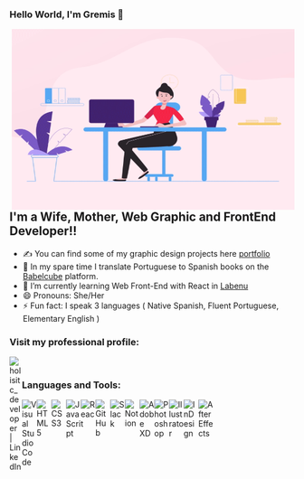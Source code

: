 ### Hello World, I'm Gremis  👋

 <img align="right" alt="GIF" src="https://github.com/Gremis/Gremis/blob/main/code.gif?raw=true" width="500" height="320" />


## I'm a Wife, Mother, Web Graphic and FrontEnd Developer!!
- ✍ You can find some of my graphic design projects here [portfolio]
- 🔭 In my spare time I translate Portuguese to Spanish books on the [Babelcube] platform.
- 🌱 I’m currently learning Web Front-End with React in [Labenu]
- 😄 Pronouns: She/Her
- ⚡ Fun fact: I speak 3 languages ( Native Spanish, Fluent Portuguese, Elementary English )


### Visit my professional profile:
[<img align="left" alt="holisitc_developer | LinkedIn" width="22px" src="https://cdn.jsdelivr.net/npm/simple-icons@v3/icons/linkedin.svg" />][linkedin]

<br />

### Languages and Tools:

<img align="left" alt="Visual Studio Code" width="26px" src="https://img.icons8.com/fluent/344/visual-studio-code-2019.png" />
<img align="left" alt="HTML5" width="26px" src="https://img.icons8.com/color/344/html-5.png" />
<img align="left" alt="CSS3" width="26px" src="https://img.icons8.com/color/344/css3.png" />
<img align="left" alt="JavaScript" width="26px" src="https://img.icons8.com/color/344/javascript-logo-1.png" />
<img align="left" alt="React" width="26px" src="https://img.icons8.com/ultraviolet/344/react.png" />
<img align="left" alt="GitHub" width="26px" src="https://img.icons8.com/ios-glyphs/344/github.png" />
<img align="left" alt="Slack" width="26px" src="https://img.icons8.com/color/344/slack-new.png" />
<img align="left" alt="Notion" width="26px" src="https://img.icons8.com/ios/344/notion.png" />
<img align="left" alt="Adobe XD" width="26px" src="https://img.icons8.com/color/344/adobe-xd.png" />
<img align="left" alt="Photoshop" width="26px" src="https://img.icons8.com/color/344/adobe-photoshop.png" />
<img align="left" alt="Illustrator" width="26px" src="https://img.icons8.com/color/344/adobe-illustrator.png" />
<img align="left" alt="InDesign" width="26px" src="https://img.icons8.com/color/344/adobe-indesign.png" />
<img align="left" alt="After Effects" width="26px" src="https://img.icons8.com/color/344/adobe-after-effects.png" />

<br />
<br />

[linkedin]: https://www.linkedin.com/in/gremis-tovar-987673135/
[portfolio]: https://www.behance.net/gremistovar
[Babelcube]: https://www.babelcube.com/
[Labenu]: https://www.labenu.com.br/

